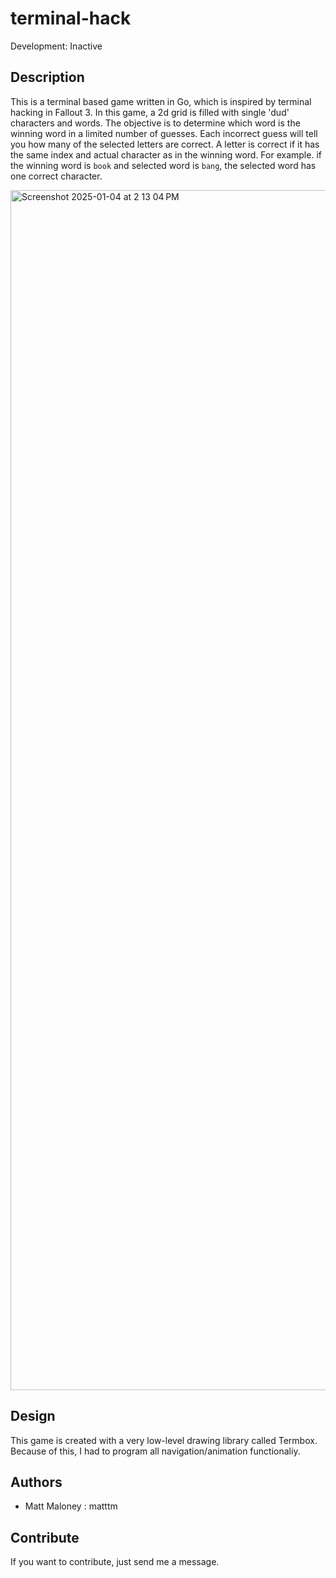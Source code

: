 # terminal-hack

Development: Inactive

## Description

This is a terminal based game written in Go, which is inspired by terminal hacking in Fallout 3. In this game, a 2d grid is filled with single 'dud' characters and words. The objective is to determine which word is the winning word in a limited number of guesses. Each incorrect guess will tell you how many of the selected letters are correct. A letter is correct if it has the same index and actual character as in the winning word. For example. if the winning word is `book` and selected word is `bang`, the selected word has one correct character.

<img width="1920" alt="Screenshot 2025-01-04 at 2 13 04 PM" src="https://github.com/user-attachments/assets/2436e090-8509-4d30-b40b-b78cff1148ef" />

## Design

This game is created with a very low-level drawing library called Termbox. Because of this, I had to program all navigation/animation functionaliy.

## Authors

-   Matt Maloney : matttm

## Contribute

If you want to contribute, just send me a message.
